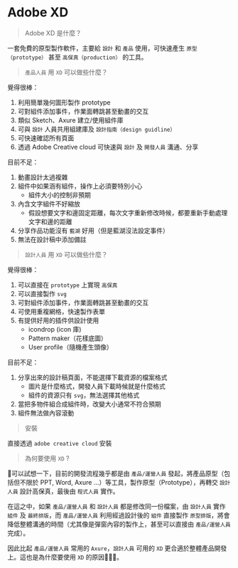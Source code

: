 # Adobe XD

> Adobe XD 是什麼？

一套免費的原型製作軟件，主要給 `設計` 和 `產品` 使用，可快速產生 `原型（prototype）` 甚至 `高保真（production）` 的工具。

> `產品人員` 用 `XD` 可以做些什麼？

覺得很棒：
1. 利用簡單幾何圖形製作 prototype
2. 可對組件添加事件，作業面轉跳甚至動畫的交互
3. 類似 Sketch、Axure 建立/使用組件庫
4. 可與 `設計` 人員共用組建庫及 `設計指南（design guidline）`
5. 可快速確認所有頁面
6. 透過 Adobe Creative cloud 可快速與 `設計` 及 `開發人員` 溝通、分享

目前不足：
1. 動畫設計太過複雜
2. 組件中如果涵有組件，操作上必須要特別小心
    - 組件大小的控制非預期
3. 內含文字組件不好縮放
    - 假設想要文字和邊固定距離，每次文字重新修改時候，都要重新手動處理文字和邊的距離
4. 分享作品功能沒有 `藍湖` 好用（但是藍湖沒法設定事件）
5. 無法在設計稿中添加備註

> `設計人員` 用 `XD` 可以做些什麼？

覺得很棒：
1. 可以直接在 `prototype` 上實現 `高保真`
2. 可以直接製作 `svg`
3. 可對組件添加事件，作業面轉跳甚至動畫的交互
4. 可使用重複網格，快速製作表單
5. 有提供好用的插件供設計使用
    - icondrop (icon 庫)
    - Pattern maker（花樣底圖）
    - User profile（隨機產生頭像）

目前不足：
1. 分享出來的設計稿頁面，不能選擇下載資源的檔案格式
    - 圖片是什麼格式，開發人員下載時候就是什麼格式
    - 組件的資源只有 `svg`，無法選擇其他格式
2. 當把多物件組合成組件時，改變大小通常不符合預期
3. 組件無法做內容滾動

> 安裝

直接透過 `adobe creative cloud` 安裝

> 為何要使用 `XD` ?

可以試想一下，目前的開發流程幾乎都是由 `產品/運營人員` 發起，將產品原型（包括但不限於 PPT, Word, Axure ...）等工具，製作原型（Prototype），再轉交 `設計人員` 設計高保真，最後由 `程式人員` 實作。

在這之中，如果 `產品/運營人員` 和 `設計人員` 都是修改同一份檔案，由 `設計人員` 實作 `組件` 及 `最終排版`，而 `產品/運營人員` 利用經過設計後的 `組件` 直接製作 `原型排版`，將會降低整體溝通的時間（尤其像是彈窗內容的製作上，甚至可以直接由 `產品/運營人員` 完成）。

因此比起 `產品/運營人員` 常用的 `Axure`，`設計人員` 可用的 `XD` 更合適於整體產品開發上。這也是為什麼要使用 `XD` 的原因。
